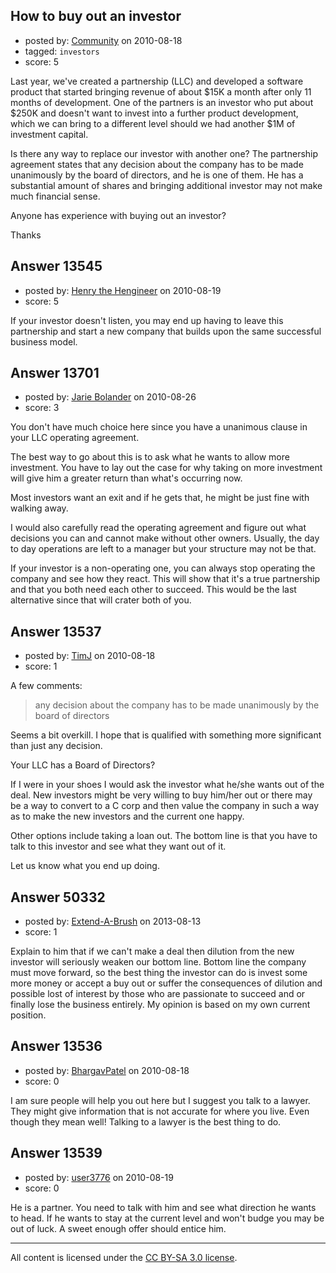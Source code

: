 ## How to buy out an investor

- posted by: [Community](https://stackexchange.com/users/-1/-1-community) on 2010-08-18
- tagged: `investors`
- score: 5

Last year, we've created a partnership (LLC) and developed a software product that started bringing revenue of about $15K a month after only 11 months of development. One of the partners is an investor who put about $250K and doesn't want to invest into a further product development, which we can bring to a different level should we had another $1M of investment capital. 

Is there any way to replace our investor with another one? The partnership agreement states that any decision about the company has to be made unanimously by the board of directors, and he is one of them.
He has a substantial amount of shares and bringing additional investor may not make much financial sense.

Anyone has experience with buying out an investor?  

Thanks


## Answer 13545

- posted by: [Henry the Hengineer](https://stackexchange.com/users/-1/1692-henry-the-hengineer) on 2010-08-19
- score: 5

If your investor doesn't listen, you may end up having to leave this partnership and start a new company that builds upon the same successful business model.


## Answer 13701

- posted by: [Jarie Bolander](https://stackexchange.com/users/-1/585-jarie-bolander) on 2010-08-26
- score: 3

You don't have much choice here since you have a unanimous clause in your LLC operating agreement.

The best way to go about this is to ask what he wants to allow more investment. You have to lay out the case for why taking on more investment will give him a greater return than what's occurring now.

Most investors want an exit and if he gets that, he might be just fine with walking away. 

I would also carefully read the operating agreement and figure out what decisions you can and cannot make without other owners. Usually, the day to day operations are left to a manager but your structure may not be that. 

If your investor is a non-operating one, you can always stop operating the company and see how they react. This will show that it's a true partnership and that you both need each other to succeed. This would be the last alternative since that will crater both of you.


## Answer 13537

- posted by: [TimJ](https://stackexchange.com/users/-1/1172-timj) on 2010-08-18
- score: 1

A few comments:

> any decision about the company has to be made unanimously by the board of directors

Seems a bit overkill.  I hope that is qualified with something more significant than just any decision.  

Your LLC has a Board of Directors?

If I were in your shoes I would ask the investor what he/she wants out of the deal.  New investors might be very willing to buy him/her out or there may be a way to convert to a C corp and then value the company in such a way as to make the new investors and the current one happy.  

Other options include taking a loan out.  The bottom line is that you have to talk to this investor and see what they want out of it.  

Let us know what you end up doing.


## Answer 50332

- posted by: [Extend-A-Brush](https://stackexchange.com/users/-1/27422-extend-a-brush) on 2013-08-13
- score: 1

Explain to him that if we can't make a deal then dilution from the new investor will seriously weaken our bottom line. Bottom line the company must move forward, so the best thing the investor can do is invest some more money or accept a buy out or suffer the consequences of dilution and possible lost of interest by those who are passionate to succeed and or finally lose the business entirely. My opinion is based on my own current position.


## Answer 13536

- posted by: [BhargavPatel](https://stackexchange.com/users/-1/3998-bhargavpatel) on 2010-08-18
- score: 0

I am sure people will help you out here but I suggest you talk to a lawyer. They might give information that is not accurate for where you live. Even though they mean well! Talking to a lawyer is the best thing to do.


## Answer 13539

- posted by: [user3776](https://stackexchange.com/users/-1/3776-user3776) on 2010-08-19
- score: 0

He is a partner.  You need to talk with him and see what direction he wants to head.  If he wants to stay at the current level and won't budge you may be out of luck.  A sweet enough offer should entice him.



---

All content is licensed under the [CC BY-SA 3.0 license](https://creativecommons.org/licenses/by-sa/3.0/).
